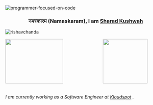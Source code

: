 ![programmer-focused-on-code](https://github.com/thevueeguy/thevueeguy/assets/78133036/1a501bde-3bcb-4e88-b11f-4dae40a6d4af)

<h3 align="center">नमस्कारम (Namaskaram), I am <a href="https://reactguy.me" target="_blank">Sharad Kushwah</a></h3>

<p> <img src="https://komarev.com/ghpvc/?username=thevueeguy&label=Profile%20views&color=0e75b6&style=flat" alt="rishavchanda" /> </p>

<div class='container'>
<img style="height: 10em; width: 60%;" class="img" src="https://github-readme-stats.vercel.app/api?username=thevueeguy&show_icons=true&theme=graywhite&hide=contribs,issues" />
<img style="height: 10em; width: 40%%;" class="img" src="https://github-readme-stats.vercel.app/api/top-langs/?username=thevueeguy&theme=graywhite&langs_count=4&layout=compact&card_width=300" /></div>
</div>

<br>
<p><em>I am currently working as a Software Engineer at <a href="https://kloudspot.com">Kloudspot</a> . </em>
